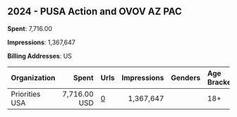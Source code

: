 ## 2024 - PUSA Action and OVOV AZ PAC 
**Spent**: 7,716.00

**Impressions**: 1,367,647

**Billing Addresses**: US

|Organization|Spent|Urls|Impressions|Genders|Age Brackets|Country Codes|
|:---|---:|:---|---:|:---|:---|:---|
|Priorities USA|7,716.00 USD|[0](https://www.snap.com/political-ads/asset/4d023f1a6d1e38ae8c46eeb4dcabad32e3b733224df92340f18da18b6733cdb9?mediaType=mp4)|1,367,647||18+|united states|
